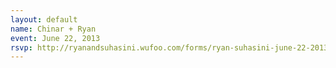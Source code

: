 ```yaml
---
layout: default
name: Chinar + Ryan
event: June 22, 2013
rsvp: http://ryanandsuhasini.wufoo.com/forms/ryan-suhasini-june-22-2013/
---
```

